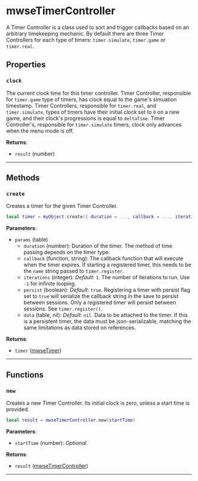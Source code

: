 # mwseTimerController
<div class="search_terms" style="display: none">mwsetimercontroller</div>

<!---
	This file is autogenerated. Do not edit this file manually. Your changes will be ignored.
	More information: https://github.com/MWSE/MWSE/tree/master/docs
-->

A Timer Controller is a class used to sort and trigger callbacks based on an arbitrary timekeeping mechanic. By default there are three Timer Controllers for each type of timers: `timer.simulate`, `timer.game` or `timer.real`.

## Properties

### `clock`
<div class="search_terms" style="display: none">clock</div>

The current clock time for this timer controller. Timer Controller, responsible for `timer.game` type of timers, has clock equal to the game's simuation timestamp. Timer Controllers, responsible for `timer.real`, and `timer.simulate`, types of timers have their initial clock set to `0` on a new game, and their clock's progressions is equal to `deltaTime`. Timer Controller's, responsible for `timer.simulate` timers, clock only advances when the menu mode is off.

**Returns**:

* `result` (number)

***

## Methods

### `create`
<div class="search_terms" style="display: none">create</div>

Creates a timer for the given Timer Controller.

```lua
local timer = myObject:create({ duration = ..., callback = ..., iterations = ..., persist = ..., data = ... })
```

**Parameters**:

* `params` (table)
	* `duration` (number): Duration of the timer. The method of time passing depends on the timer type.
	* `callback` (function, string): The callback function that will execute when the timer expires. If starting a registered timer, this needs to be the `name` string passed to `timer.register`.
	* `iterations` (integer): *Default*: `1`. The number of iterations to run. Use `-1` for infinite looping.
	* `persist` (boolean): *Default*: `true`. Registering a timer with persist flag set to `true` will serialize the callback string in the save to persist between sessions. Only a registered timer will persist between sessions. See `timer.register()`.
	* `data` (table, nil): *Default*: `nil`. Data to be attached to the timer. If this is a persistent timer, the data must be json-serializable, matching the same limitations as data stored on references.

**Returns**:

* `timer` ([mwseTimer](../../types/mwseTimer))

***

## Functions

### `new`
<div class="search_terms" style="display: none">new</div>

Creates a new Timer Controller. Its initial clock is zero, unless a start time is provided.

```lua
local result = mwseTimerController.new(startTime)
```

**Parameters**:

* `startTime` (number): *Optional*.

**Returns**:

* `result` ([mwseTimerController](../../types/mwseTimerController))

***

